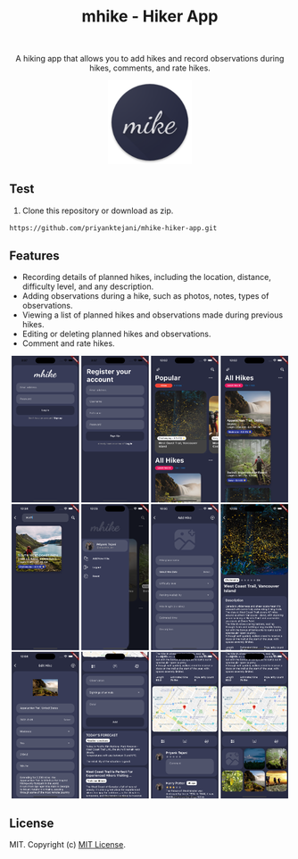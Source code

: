 <h1 align="center">mhike - Hiker App</h1>


<br>

<p align="center">A hiking app that allows you to add hikes and record observations during hikes, comments, and rate hikes.</p>
<div align="center">

<p align="center">
  <img width="150" src="https://github.com/priyanktejani/mhike-hiker-app/blob/master/screenshots/logo.png">
</p>

</div>

## Test
1. Clone this repository or download as zip.

```sh
https://github.com/priyanktejani/mhike-hiker-app.git
``` 

## Features
- Recording details of planned hikes, including the location, distance, difficulty level, and any description.
- Adding observations during a hike, such as photos, notes, types of observations.
- Viewing a list of planned hikes and observations made during previous hikes.
- Editing or deleting planned hikes and observations.
- Comment and rate hikes.

<p align="center">
	<img width=24%; src="https://github.com/priyanktejani/mhike-hiker-app/blob/master/screenshots/login.png">
	<img width=24%; src="https://github.com/priyanktejani/mhike-hiker-app/blob/master/screenshots/signup.png">
    <img width=24%; src="https://github.com/priyanktejani/mhike-hiker-app/blob/master/screenshots/home.png">
	<img width=24%; src="https://github.com/priyanktejani/mhike-hiker-app/blob/master/screenshots/list_hike.png">
    <img width=24%; src="https://github.com/priyanktejani/mhike-hiker-app/blob/master/screenshots/search.png">
    <img width=24%; src="https://github.com/priyanktejani/mhike-hiker-app/blob/master/screenshots/app_drawer.png">
	<img width=24%; src="https://github.com/priyanktejani/mhike-hiker-app/blob/master/screenshots/add_hike.png">
    <img width=24%; src="https://github.com/priyanktejani/mhike-hiker-app/blob/master/screenshots/hike_details.png">
	<img width=24%; src="https://github.com/priyanktejani/mhike-hiker-app/blob/master/screenshots/edit_hike.png">
    <img width=24%; src="https://github.com/priyanktejani/mhike-hiker-app/blob/master/screenshots/observations.png">
    <img width=24%; src="https://github.com/priyanktejani/mhike-hiker-app/blob/master/screenshots/hike_comment.png">
	<img width=24%; src="https://github.com/priyanktejani/mhike-hiker-app/blob/master/screenshots/hike_pictures.png">
</p>

## License
MIT. Copyright (c) [MIT License](./LICENSE).